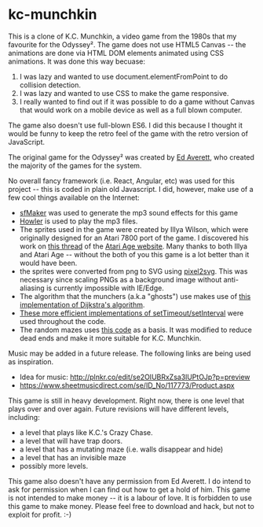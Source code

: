 # kc-munchkin

This is a clone of K.C. Munchkin, a video game from the 1980s that my favourite
for the Odyssey².  The game does not use HTML5 Canvas -- the animations are done
via HTML DOM elements animated using CSS animations.  It was done this way 
becuase:

1. I was lazy and wanted to use document.elementFromPoint to do
collision detection.
2. I was lazy and wanted to use CSS to make the game responsive.
3. I really wanted to find out if it was possible to
do a game without Canvas that would work on a mobile device as well as a full
blown computer.

The game also doesn't use full-blown ES6.  I did this because I thought it would
be funny to keep the retro feel of the game with the retro version of JavaScript. 

The original game for the Odyssey² was created by 
[Ed Averett](http://www.the-nextlevel.com/odyssey2/articles/edaverett/), who 
created the majority of the games for the system.

No overall fancy framework (i.e. React, Angular, etc) was used for this 
project -- this is coded in plain old Javascript.  I did, however, make use of a
few cool things available on the Internet: 

- [sfMaker](https://www.leshylabs.com/apps/sfMaker/) was used to generate
the mp3 sound effects for this game 
- [Howler](https://howlerjs.com/) is used to play the mp3 files.
- The sprites used in the game were created by Illya Wilson, which were originally
designed for an Atari 7800 port of the game.  I discovered his work on
[this thread](http://atariage.com/forums/topic/220324-kc-munchkin/page-3)
of the [Atari Age website](http://atariage.com/forums/topic/220324-kc-munchkin/page-3).
Many thanks to both Illya and Atari Age -- without the both of you this game is
a lot better than it would have been.
- the sprites were converted from png to SVG using
[pixel2svg](http://florian-berger.de/en/software/pixel2svg/).  This was necessary
since scaling PNGs as a background image without anti-aliasing is currently
impossible with IE/Edge.
- The algorithm that the munchers (a.k.a "ghosts") use makes use of 
[this implementation of Dijkstra's algorithm](https://github.com/mburst/dijkstras-algorithm).
- [These more efficient implementations of setTimeout/setInterval](https://gist.github.com/joelambert/1002116)
were used throughout the code.
- The random mazes uses [this code](https://rosettacode.org/wiki/Maze_generation#JavaScript)
as a basis.  It was modified to reduce dead ends and make it more suitable 
for K.C. Munchkin.

Music may be added in a future release.  The following links are being used as inspiration.
 * Idea for music: http://plnkr.co/edit/se2OIUBRxZsa3lUPtOJp?p=preview
 * https://www.sheetmusicdirect.com/se/ID_No/117773/Product.aspx


This game is still in heavy development.  Right now, there is one level that
plays over and over again.  Future revisions will have different levels, including:

- a level that plays like K.C.'s Crazy Chase.
- a level that will have trap doors.
- a level that has a mutating maze (i.e. walls disappear and hide)
- a level that has an invisible maze
- possibly more levels.

This game also doesn't have any permission from Ed Averett.  I do intend to 
ask for permission when I can find out how to get a hold of him.  This game
is not intended to make money -- it is a labour of love.  It is forbidden to
use this game to make money.  Please feel free to download and hack, but not
to exploit for profit. :-)
